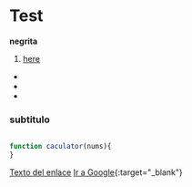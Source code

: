 # Test
**negrita**
1. [here](#subtitulo)

  -
  -
  -
  
  ### subtitulo


```javascript

function caculator(nums){
}

```

[Texto del enlace](https://www.google.es)
[Ir a Google](https://www.google.com "Mensajito"){:target="_blank"}

  
